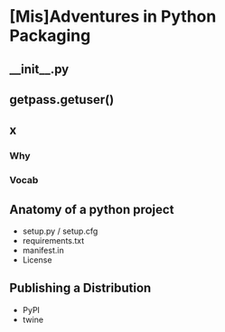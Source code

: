 # [Mis]Adventures in Python Packaging



## \_\_init\_\_.py



## getpass.getuser()



## x
### Why
### Vocab



## Anatomy of a python project

 - setup.py / setup.cfg
 - requirements.txt
 - manifest.in
 - License



## Publishing a Distribution
 - PyPI
 - twine

<!--stackedit_data:
eyJoaXN0b3J5IjpbMjExODM2MDk4MCwtMzA1MTA0MTc1XX0=
-->